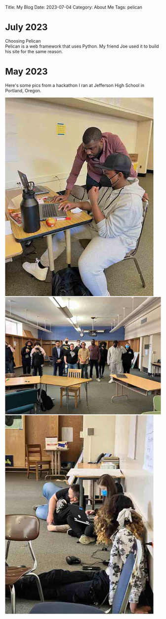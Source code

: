 Title: My Blog
Date: 2023-07-04
Category: About Me
Tags: pelican


# July 2023
Choosing Pelican  
Pelican is a web framework that uses Python. My friend Joe used it to build his site for the same reason.

# May 2023
Here's some pics from a hackathon I ran at Jefferson High School in Portland, Oregon.

![Jefferson High School Hackathon](../images/self/JHS_Hack_1.jpeg)
![Jefferson High School Hackathon](../images/self/JHS_Hack_2.jpeg)
![Jefferson High School Hackathon](../images/self/JHS_Hack_3.jpeg)